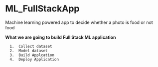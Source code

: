 # ML_FullStackApp
Machine learning powered app to decide whether a photo is food or not food


**What we are going to build**
   **Full Stack ML application**
   
      1.  Collect dataset
      2.  Model dataset
      3.  Build Applcation
      4.  Deploy Application
      
